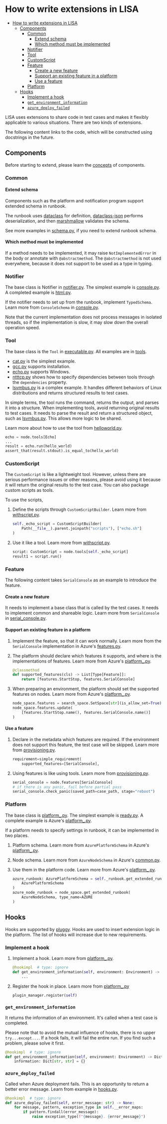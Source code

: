 # How to write extensions in LISA

- [How to write extensions in LISA](#how-to-write-extensions-in-lisa)
  - [Components](#components)
    - [Common](#common)
      - [Extend schema](#extend-schema)
      - [Which method must be implemented](#which-method-must-be-implemented)
    - [Notifier](#notifier)
    - [Tool](#tool)
    - [CustomScript](#customscript)
    - [Feature](#feature)
      - [Create a new feature](#create-a-new-feature)
      - [Support an existing feature in a platform](#support-an-existing-feature-in-a-platform)
      - [Use a feature](#use-a-feature)
    - [Platform](#platform)
  - [Hooks](#hooks)
    - [Implement a hook](#implement-a-hook)
    - [`get_environment_information`](#get_environment_information)
    - [`azure_deploy_failed`](#azure_deploy_failed)

LISA uses extensions to share code in test cases and makes it flexibly applicable to various situations. There are two kinds of extensions.

The following content links to the code, which will be constructed using docstrings in the future.

## Components

Before starting to extend, please learn the [concepts](./concepts.md) of components.

### Common

#### Extend schema

Components such as the platform and notification program support extended schema in runbook.

The runbook uses [dataclass](https://docs.python.org/3/library/dataclasses.html) for definition, [dataclass-json](https://github.com/lidatong/dataclasses-json/) performs deserialization, and then [marshmallow](https://marshmallow.readthedocs.io/en/3.0/api_reference.html) validates the schema.

See more examples in [schema.py](../lisa/schema.py), if you need to extend runbook schema.

#### Which method must be implemented

If a method needs to be implemented, it may raise `NotImplementedError` in the body or annotate with `@abstractmethod`. The `@abstractmethod` is not used everywhere, because it does not support to be used as a type in typing.

### Notifier

The base class is Notifier in [notifier.py](../lisa/notifier.py). The simplest example is [console.py](../lisa/notifiers/console.py). A completed example is [html.py](../lisa/notifiers/html.py).

If the notifier needs to set up from the runbook, implement `TypedSchema`. Learn more from `ConsoleSchema` in [console.py](../lisa/notifiers/console.py).

Note that the current implementation does not process messages in isolated threads, so if the implementation is slow, it may slow down the overall operation speed.

### Tool

The base class is the `Tool` in [executable.py](../lisa/executable.py). All examples are in [tools](../lisa/tools).

- [cat.py](../lisa/tools/cat.py) is the simplest example.
- [gcc.py](../lisa/tools/gcc.py) supports installation.
- [echo.py](../lisa/tools/echo.py) supports Windows.
- [ntttcp.py](../lisa/tools/ntttcp.py) shows how to specify dependencies between tools through the `dependencies` property.
- [lsvmbus.py](../lisa/tools/lsvmbus.py) is a complex example. It handles different behaviors of Linux distributions and returns structured results to test cases.

In simple terms, the tool runs the command, returns the output, and parses it into a structure. When implementing tools, avoid returning original results to test cases. It needs to parse the result and return a structured object, such as [lsvmbus.py](../lisa/tools/lsvmbus.py). This allows more logic to be shared.

Learn more about how to use the tool from [helloworld.py](../examples/testsuites/helloworld.py).

```python
echo = node.tools[Echo]
...
result = echo.run(hello_world)
assert_that(result.stdout).is_equal_to(hello_world)
```

### CustomScript

The `CustomScript` is like a lightweight tool. However, unless there are serious performance issues or other reasons, please avoid using it because it will return the original results to the test case. You can also package custom scripts as tools.

To use the scripts,

1. Define the scripts through `CustomScriptBuilder`. Learn more from [withscript.py](../examples/testsuites/withscript.py).

    ```python
    self._echo_script = CustomScriptBuilder(
        Path(__file__).parent.joinpath("scripts"), ["echo.sh"]
    )
    ```

2. Use it like a tool. Learn more from [withscript.py](../examples/testsuites/withscript.py).

    ```python
    script: CustomScript = node.tools[self._echo_script]
    result1 = script.run()
    ```

### Feature

The following content takes `SerialConsole` as an example to introduce the feature.

#### Create a new feature

It needs to implement a base class that is called by the test cases. It needs to implement common and shareable logic. Learn more from `SerialConsole` in [serial_console.py](../lisa/features/serial_console.py).

#### Support an existing feature in a platform

1. Implement the feature, so that it can work normally. Learn more from the `SerialConsole` implementation in Azure's [features.py](../lisa/sut_orchestrator/azure/features.py).

1. The platform should declare which features it supports, and where is the implementations of features. Learn more from Azure's [platform_.py](../lisa/sut_orchestrator/azure/platform_.py).

    ```python
    @classmethod
    def supported_features(cls) -> List[Type[Feature]]:
        return [features.StartStop, features.SerialConsole]
    ```

1. When preparing an environment, the platform should set the supported features on nodes. Learn more from Azure's [platform_.py](../lisa/sut_orchestrator/azure/platform_.py).

    ```python
    node_space.features = search_space.SetSpace[str](is_allow_set=True)
    node_space.features.update(
        [features.StartStop.name(), features.SerialConsole.name()]
    )
    ```

#### Use a feature

1. Declare in the metadata which features are required. If the environment does not support this feature, the test case will be skipped. Learn more from [provisioning.py](../testsuites/basic/provisioning.py).

    ```python
    requirement=simple_requirement(
        supported_features=[SerialConsole],
    ```

1. Using features is like using tools. Learn more from [provisioning.py](../testsuites/basic/provisioning.py).

    ```python
    serial_console = node.features[SerialConsole]
    # if there is any panic, fail before partial pass
    serial_console.check_panic(saved_path=case_path, stage="reboot")
    ```

### Platform

The base class is [platform_.py](../lisa/platform_.py). The simplest example is [ready.py](../lisa/sut_orchestrator/ready.py). A complete example is Azure's [platform_.py](../lisa/sut_orchestrator/azure/platform_.py).

If a platform needs to specify settings in runbook, it can be implemented in two places.

1. Platform schema. Learn more from `AzurePlatformSchema` in Azure's [platform_.py](../lisa/sut_orchestrator/azure/platform_.py).

1. Node schema. Learn more from `AzureNodeSchema` in Azure's [common.py](../lisa/sut_orchestrator/azure/common.py).

1. Use them in the platform code. Learn more from Azure's [platform_.py](../lisa/sut_orchestrator/azure/platform_.py).

    ```python
    azure_runbook: AzurePlatformSchema = self._runbook.get_extended_runbook(
        AzurePlatformSchema
    )
    azure_node_runbook = node_space.get_extended_runbook(
        AzureNodeSchema, type_name=AZURE
    )
    ```

## Hooks

Hooks are supported by [pluggy](https://pluggy.readthedocs.io/en/latest/). Hooks are used to insert extension logic in the platform. The list of hooks will increase due to new requirements.

### Implement a hook

1. Implement a hook. Learn more from [platform_.py](../lisa/platform_.py).

    ```python
    @hookimpl  # type: ignore
    def get_environment_information(self, environment: Environment) -> Dict[str, str]:
        ...
    ```

2. Register the hook in place. Learn more from [platform_.py](../lisa/platform_.py)

    ```python
    plugin_manager.register(self)
    ```

### `get_environment_information`

It returns the information of an environment. It's called when a test case is completed.

Please note that to avoid the mutual influence of hooks, there is no upper `try...except...`. If a hook fails, it will fail the entire run. If you find such a problem, please solve it first.

```python
@hookimpl  # type: ignore
def get_environment_information(self, environment: Environment) -> Dict[str, str]:
    information: Dict[str, str] = {}
```

### `azure_deploy_failed`

Called when Azure deployment fails. This is an opportunity to return a better error message. Learn from example in [hooks.py](../lisa/sut_orchestrator/azure/hooks.py).

```python
@hookimpl  # type: ignore
def azure_deploy_failed(self, error_message: str) -> None:
    for message, pattern, exception_type in self.__error_maps:
        if pattern.findall(error_message):
            raise exception_type(f"{message}. {error_message}")
```
